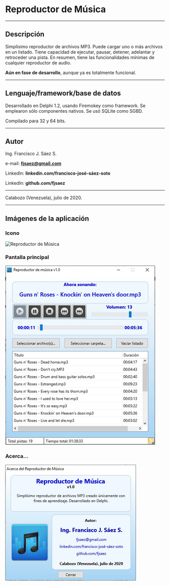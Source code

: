# Reproductor de Música

---

## Descripción

Simplísimo reproductor de archivos MP3. Puede cargar uno o más archivos en un listado. Tiene capacidad de ejecutar, pausar, detener, adelantar y retroceder una pista. En resumen, tiene las funcionalidades mínimas de cualquier reproductor de audio.

**Aún en fase de desarrollo**, aunque ya es totalmente funcional.

---

## Lenguaje/framework/base de datos

Desarrollado en Delphi 1.2, usando Firemokey como framework. Se emplearon sólo componentes nativos. Se usó SQLite como SGBD. 

Compilado para 32 y 64 bits.

---

## Autor

Ing. Francisco J. Sáez S.

e-mail: **fjsaez@gmail.com**

LinkedIn: **linkedin.com/francisco-josé-sáez-soto**

LinkedIn: **github.com/fjsaez**

---

Calabozo (Venezuela), julio de 2020.

---

## Imágenes de la aplicación

### Icono

![Reproductor de Música](Imagen/rep_música_png.png)

### Pantalla principal

![Pantalla principal](Imagen/pantalla_principal.jpg)

### Acerca...

![Acerca de la aplicación](Imagen/pantalla_acerca.jpg)